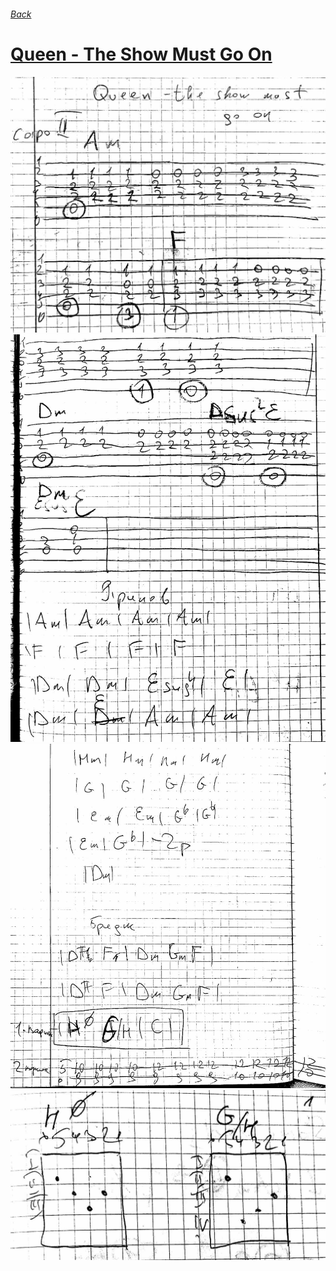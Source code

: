 ###### [Back](../Readme.md)
# [Queen - The Show Must Go On](text.md)
![](0.jpg)
![](1.jpg)
![](2.jpg)
![](3.jpg)
